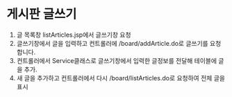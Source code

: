 # 게시판 글쓰기

1. 글 목록창 listArticles.jsp에서 글쓰기창 요청
2. 글쓰기창에서 글을 입력하고 컨트롤러에  /board/addArticle.do로 글쓰기를 요청합니다.
3. 컨트롤러에서 Service클래스로 글쓰기창에서 입력한 글정보를 전달해 테이블에 글을 추가.
4. 새 글을 추가하고 컨트롤러에서 다시 /board/listArticles.do로 요청하여 전체 글을 표시
